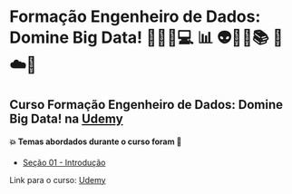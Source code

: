 # Formação Engenheiro de Dados: Domine Big Data! 👩🏻‍💻💻 :bar_chart: 👽🤯🤖:books: 🐍☁️:game_die:
## Curso Formação Engenheiro de Dados: Domine Big Data! na [Udemy](https://www.udemy.com/course/engenheiro-de-dados/)
#### :boom: Temas abordados durante o curso foram :rocket:
- [Seção 01 - Introdução]()

Link para o curso: [Udemy](https://www.udemy.com/course/engenheiro-de-dados/)
